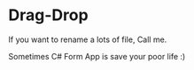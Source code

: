 # Drag-Drop

If you want to rename a lots of file, Call me. 

Sometimes C# Form App is save your poor life :)
